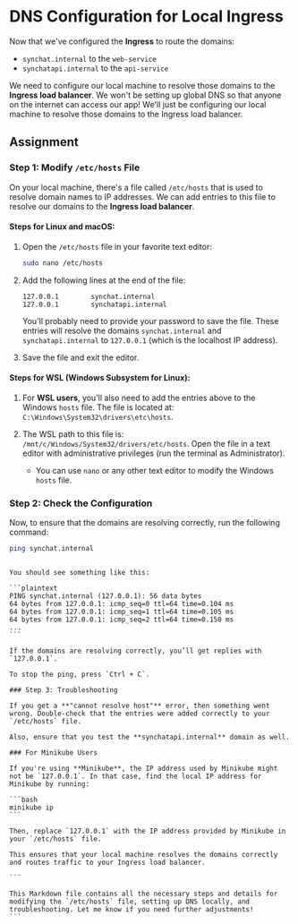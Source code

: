 # DNS Configuration for Local Ingress

Now that we've configured the **Ingress** to route the domains:

- `synchat.internal` to the `web-service`
- `synchatapi.internal` to the `api-service`

We need to configure our local machine to resolve those domains to the **Ingress load balancer**. We won't be setting up global DNS so that anyone on the internet can access our app! We'll just be configuring our local machine to resolve those domains to the Ingress load balancer.

## Assignment

### Step 1: Modify `/etc/hosts` File

On your local machine, there's a file called `/etc/hosts` that is used to resolve domain names to IP addresses. We can add entries to this file to resolve our domains to the **Ingress load balancer**.

#### Steps for Linux and macOS:

1. Open the `/etc/hosts` file in your favorite text editor:

   ```bash
   sudo nano /etc/hosts
   ```

2. Add the following lines at the end of the file:

   ```plaintext
   127.0.0.1        synchat.internal
   127.0.0.1        synchatapi.internal
   ```

   You'll probably need to provide your password to save the file. These entries will resolve the domains `synchat.internal` and `synchatapi.internal` to `127.0.0.1` (which is the localhost IP address).

3. Save the file and exit the editor.

#### Steps for WSL (Windows Subsystem for Linux):

1. For **WSL users**, you'll also need to add the entries above to the Windows `hosts` file. The file is located at: `C:\Windows\System32\drivers\etc\hosts`.
2. The WSL path to this file is: `/mnt/c/Windows/System32/drivers/etc/hosts`. Open the file in a text editor with administrative privileges (run the terminal as Administrator).

   - You can use `nano` or any other text editor to modify the Windows `hosts` file.

### Step 2: Check the Configuration

Now, to ensure that the domains are resolving correctly, run the following command:

```bash
ping synchat.internal
```

````

You should see something like this:

```plaintext
PING synchat.internal (127.0.0.1): 56 data bytes
64 bytes from 127.0.0.1: icmp_seq=0 ttl=64 time=0.104 ms
64 bytes from 127.0.0.1: icmp_seq=1 ttl=64 time=0.105 ms
64 bytes from 127.0.0.1: icmp_seq=2 ttl=64 time=0.150 ms
...
```

If the domains are resolving correctly, you’ll get replies with `127.0.0.1`.

To stop the ping, press `Ctrl + C`.

### Step 3: Troubleshooting

If you get a **"cannot resolve host"** error, then something went wrong. Double-check that the entries were added correctly to your `/etc/hosts` file.

Also, ensure that you test the **synchatapi.internal** domain as well.

### For Minikube Users

If you're using **Minikube**, the IP address used by Minikube might not be `127.0.0.1`. In that case, find the local IP address for Minikube by running:

```bash
minikube ip
```

Then, replace `127.0.0.1` with the IP address provided by Minikube in your `/etc/hosts` file.

This ensures that your local machine resolves the domains correctly and routes traffic to your Ingress load balancer.

```

This Markdown file contains all the necessary steps and details for modifying the `/etc/hosts` file, setting up DNS locally, and troubleshooting. Let me know if you need further adjustments!
```
````
